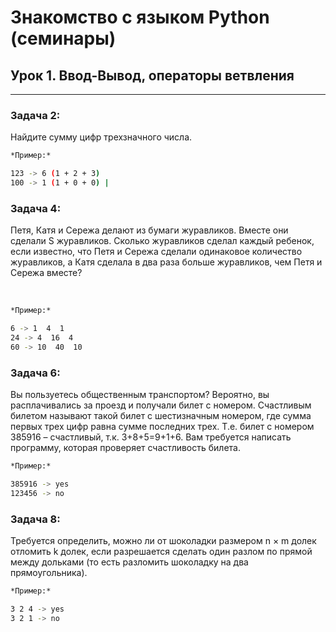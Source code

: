 # Знакомство с языком Python (семинары)

## Урок 1. Ввод-Вывод, операторы ветвления
<hr>

### <b>Задача 2:</b> 
Найдите сумму цифр трехзначного числа.
<br>

```sh
*Пример:*

123 -> 6 (1 + 2 + 3)
100 -> 1 (1 + 0 + 0) |
```
### <b>Задача 4:</b> 
Петя, Катя и Сережа делают из бумаги журавликов. Вместе они сделали S журавликов. Сколько журавликов сделал каждый ребенок, если известно, что Петя и Сережа сделали одинаковое количество журавликов, а Катя сделала в два раза больше журавликов, чем Петя и Сережа вместе?

<br>

```sh
*Пример:*

6 -> 1  4  1
24 -> 4  16  4
60 -> 10  40  10
```
### <b>Задача 6:</b> 
Вы пользуетесь общественным транспортом? Вероятно, вы расплачивались за проезд и получали билет с номером. Счастливым билетом называют такой билет с шестизначным номером, где сумма первых трех цифр равна сумме последних трех. Т.е. билет с номером 385916 – счастливый, т.к. 3+8+5=9+1+6. Вам требуется написать программу, которая проверяет счастливость билета.
<br>

```sh
*Пример:*

385916 -> yes
123456 -> no
```
### <b>Задача 8:</b> 
Требуется определить, можно ли от шоколадки размером n × m долек отломить k долек, если разрешается сделать один разлом по прямой между дольками (то есть разломить шоколадку на два прямоугольника).
<br>

```sh
*Пример:*

3 2 4 -> yes
3 2 1 -> no
```